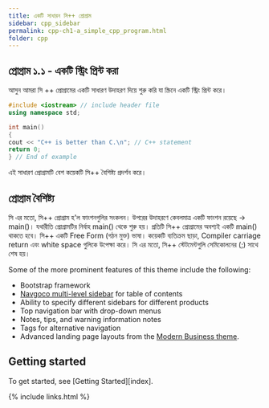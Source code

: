 ```yaml
---
title: একটি সাধারন সি++ প্রোগ্রাম
sidebar: cpp_sidebar
permalink: cpp-ch1-a_simple_cpp_program.html
folder: cpp
---
```


## প্রোগ্রাম ১.১ - একটি স্ট্রিং প্রিন্ট করা

আসুন আমরা সি ++ প্রোগ্রামের একটি সাধারণ উদাহরণ দিয়ে শুরু করি যা স্ক্রিনে একটি স্ট্রিং প্রিন্ট করে।

```cpp
#include <iostream> // include header file
using namespace std;

int main()
{
cout << "C++ is better than C.\n"; // C++ statement
return 0;
} // End of example
```
এই সাধারণ প্রোগ্রামটি বেশ কয়েকটি সি++ বৈশিষ্ট্য প্রদর্শন করে। 

## প্রোগ্রাম বৈশিষ্ট্য

সি এর মতো, সি++ প্রোগ্রাম হ'ল ফাংশনগুলির সংকলন। উপরের উদাহরণে কেবলমাত্র একটি ফাংশন রয়েছে -> main()। যথারীতি প্রোগ্রামটির নির্বাহ main() থেকে শুরু হয়। প্রতিটি সি++ প্রোগ্রামের অবশ্যই একটি main() থাকতে হবে। সি++ একটি Free Form (গঠন মুক্ত) ভাষা। কয়েকটি ব্যতিক্রম ছাড়া, Compiler carriage return এবং white space গুলিকে উপেক্ষা করে। সি এর মতো, সি++ স্টেটমেন্টগুলি সেমিকোলনের (;) সাথে শেষ হয়।

Some of the more prominent features of this theme include the following:

* Bootstrap framework
* [Navgoco multi-level sidebar](http://www.komposta.net/article/navgoco) for table of contents
* Ability to specify different sidebars for different products
* Top navigation bar with drop-down menus
* Notes, tips, and warning information notes
* Tags for alternative navigation
* Advanced landing page layouts from the [Modern Business theme](http://startbootstrap.com/template-overviews/modern-business/).

## Getting started

To get started, see [Getting Started][index].

{% include links.html %}
